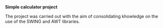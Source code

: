 __**Simple calculator project**__

The project was carried out with the aim of consolidating
khowledge on the use of the SWING and AWT libraries.
